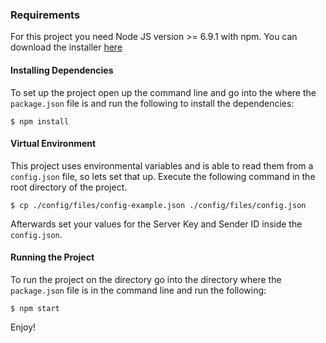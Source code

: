 ### Requirements

For this project you need Node JS version >= 6.9.1 with npm. You can download the installer
[here](https://nodejs.org/en/)

#### Installing Dependencies

To set up the project open up the command line and go into the where the `package.json` file
is and run the following to install the dependencies:

```
$ npm install
```

#### Virtual Environment

This project uses environmental variables and is able to read them from a `config.json` file,
so lets set that up. Execute the following command in the root directory of the project.

```
$ cp ./config/files/config-example.json ./config/files/config.json
```

Afterwards set your values for the Server Key and Sender ID inside the `config.json`.

#### Running the Project

To run the project on the directory go into the directory where the `package.json` file is in the
command line and run the following:

```
$ npm start
```

Enjoy!
